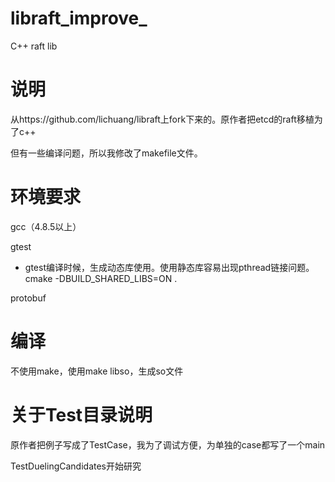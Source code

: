 # libraft_improve_

C++ raft lib

# 说明

从https://github.com/lichuang/libraft上fork下来的。原作者把etcd的raft移植为了c++

但有一些编译问题，所以我修改了makefile文件。

# 环境要求

gcc（4.8.5以上）

gtest

- gtest编译时候，生成动态库使用。使用静态库容易出现pthread链接问题。 cmake -DBUILD_SHARED_LIBS=ON .

protobuf

# 编译

不使用make，使用make libso，生成so文件


# 关于Test目录说明

原作者把例子写成了TestCase，我为了调试方便，为单独的case都写了一个main

TestDuelingCandidates开始研究
